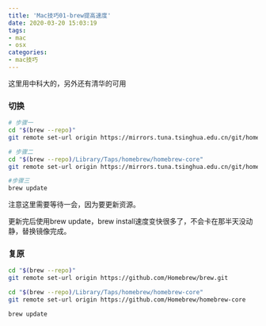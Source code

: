 ```yaml
---
title: 'Mac技巧01-brew提高速度'
date: 2020-03-20 15:03:19
tags:
- mac
- osx
categories:
- mac技巧
---
```


这里用中科大的，另外还有清华的可用

### 切换
```bash
# 步骤一
cd "$(brew --repo)"
git remote set-url origin https://mirrors.tuna.tsinghua.edu.cn/git/homebrew/brew.git

# 步骤二
cd "$(brew --repo)/Library/Taps/homebrew/homebrew-core"
git remote set-url origin https://mirrors.tuna.tsinghua.edu.cn/git/homebrew/homebrew-core.git

#步骤三
brew update
```

注意这里需要等待一会，因为要更新资源。

更新完后使用brew update，brew install速度变快很多了，不会卡在那半天没动静，替换镜像完成。

### 复原
```bash
cd "$(brew --repo)"
git remote set-url origin https://github.com/Homebrew/brew.git

cd "$(brew --repo)/Library/Taps/homebrew/homebrew-core"
git remote set-url origin https://github.com/Homebrew/homebrew-core

brew update
```